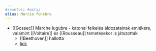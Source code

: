 ```yaml
---
#zenetöri #műfaj
alias: Marcia funébre
---
```


- [[Gossec]] Marche lugubre - katonai felkelés áldozatainak emlékére, valamint [[Voltaire]] és [[Rousseau]] temetésekor is játszották
	- [[Beethoven]] hallotta
	- [link](https://interlude.hk/the-mutiny-before-the-fall-gossecs-marche-lugubre/)